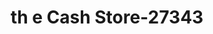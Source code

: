 ---
f_zip-code: 54806
f_state-code: WI
title: th e Cash Store-27343
f_phone: 715-685-0027
f_city-only: Ashland
f_address: 421 Main Street W Ashland
f_location-unique-id: '27343'
slug: th-e-cash-store-27343
updated-on: '2024-05-30T13:46:58.046Z'
created-on: '2024-05-30T13:36:59.803Z'
published-on: '2024-05-30T13:54:32.469Z'
f_city-state: cms/city/ashland-wi.md
f_company: cms/company/th-e-cash-store.md
f_state: cms/state/wisconsin.md
layout: '[payday-loan].html'
tags: payday-loan
---